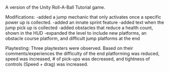 A version of the Unity Roll-A-Ball Tutorial game.

Modifications:
 -added a jump mechanic that only activates once a specific power up is collected.
 -added an innate sprint feature
 -added text when the jump pick up is collected
 -added obstacles that reduce a health count, shown in the HUD
 -expanded the level to include new platforms, an obstacle course platform, and difficult jump platforms at the end

 Playtesting:
    Three playtesters were observed. Based on their comments/experiences the difficulty of the end platforming was reduced, speed was increased, # of pick-ups was decreased, and tightness of controls (Speed + drag) was increased.